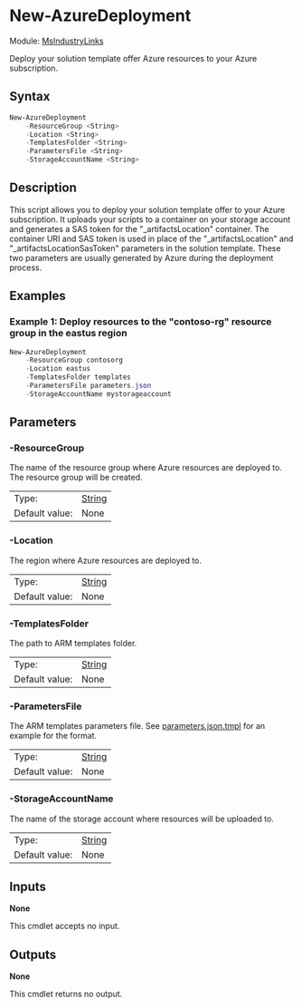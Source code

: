 # New-AzureDeployment

Module: [MsIndustryLinks](../../README.md)

Deploy your solution template offer Azure resources to your Azure subscription.

## Syntax

```powershell
New-AzureDeployment
    -ResourceGroup <String>
    -Location <String>
    -TemplatesFolder <String>
    -ParametersFile <String>
    -StorageAccountName <String>
```

## Description

This script allows you to deploy your solution template offer to your Azure subscription. It uploads your scripts to a container on your storage account and generates a SAS token for the "\_artifactsLocation" container. The container URI and SAS token is used in place of the "\_artifactsLocation" and "\_artifactsLocationSasToken" parameters in the solution template. These two parameters are usually generated by Azure during the deployment process.

## Examples

### Example 1: Deploy resources to the "contoso-rg" resource group in the eastus region

```powershell
New-AzureDeployment
    -ResourceGroup contosorg
    -Location eastus
    -TemplatesFolder templates
    -ParametersFile parameters.json
    -StorageAccountName mystorageaccount
```

## Parameters

### -ResourceGroup

The name of the resource group where Azure resources are deployed to. The resource group will be created.

|                |                                                                                                                       |
| -------------- | --------------------------------------------------------------------------------------------------------------------- |
| Type:          | [String](https://learn.microsoft.com/en-us/powershell/scripting/lang-spec/chapter-04?view=powershell-7.3#431-strings) |
| Default value: | None                                                                                                                  |

### -Location

The region where Azure resources are deployed to.

|                |                                                                                                                       |
| -------------- | --------------------------------------------------------------------------------------------------------------------- |
| Type:          | [String](https://learn.microsoft.com/en-us/powershell/scripting/lang-spec/chapter-04?view=powershell-7.3#431-strings) |
| Default value: | None                                                                                                                  |

### -TemplatesFolder

The path to ARM templates folder.

|                |                                                                                                                       |
| -------------- | --------------------------------------------------------------------------------------------------------------------- |
| Type:          | [String](https://learn.microsoft.com/en-us/powershell/scripting/lang-spec/chapter-04?view=powershell-7.3#431-strings) |
| Default value: | None                                                                                                                  |

### -ParametersFile

The ARM templates parameters file. See [parameters.json.tmpl](parameters.json.tmpl) for an example for the format.

|                |                                                                                                                       |
| -------------- | --------------------------------------------------------------------------------------------------------------------- |
| Type:          | [String](https://learn.microsoft.com/en-us/powershell/scripting/lang-spec/chapter-04?view=powershell-7.3#431-strings) |
| Default value: | None                                                                                                                  |

### -StorageAccountName

The name of the storage account where resources will be uploaded to.

|                |                                                                                                                       |
| -------------- | --------------------------------------------------------------------------------------------------------------------- |
| Type:          | [String](https://learn.microsoft.com/en-us/powershell/scripting/lang-spec/chapter-04?view=powershell-7.3#431-strings) |
| Default value: | None                                                                                                                  |

## Inputs

**None**

This cmdlet accepts no input.

## Outputs

**None**

This cmdlet returns no output.
